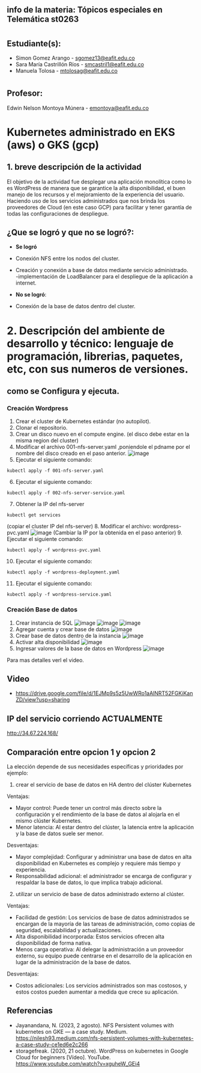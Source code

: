 ## info de la materia: Tópicos especiales en Telemática st0263 
#
## Estudiante(s): 
- Simon Gomez Arango - sgomez13@eafit.edu.co
- Sara María Castrillón Ríos - smcastril1@eafit.edu.co
- Manuela Tolosa - mtolosag@eafit.edu.co
#
## Profesor: 
Edwin Nelson Montoya Múnera - emontoya@eafit.edu.co
#
# Kubernetes administrado en EKS (aws) o GKS (gcp)

## 1. breve descripción de la actividad
El objetivo de la actividad fue desplegar una aplicación monolítica como lo es WordPress de manera que se garantice la alta disponibilidad, el buen manejo de los recursos y el mejoramiento de la experiencia del usuario. Haciendo uso de los servicios administrados que nos brinda los proveedores de Cloud (en este caso GCP) para facilitar y tener garantía de todas las configuraciones de despliegue.
  
## ¿Que se logró y que no se logró?:
- **Se logró**
  
 - Conexión NFS entre los nodos del cluster.
 - Creación y conexión a base de datos mediante servicio administrado.	
 -implementación de LoadBalancer para el despliegue de la aplicación a internet.

- **No se logró**:
 - Conexión de la base de datos dentro del cluster.

# 2. Descripción del ambiente de desarrollo y técnico: lenguaje de programación, librerias, paquetes, etc, con sus numeros de versiones.

## como se Configura  y ejecuta.
### Creación Wordpress
1. Crear el cluster de Kubernetes estándar (no autopilot).
2. Clonar el repositorio.
3. Crear un disco nuevo en el compute engine. (el disco debe estar en la misma region del cluster)
4. Modificar el archivo 001-nfs-server.yaml ,poniendole el pdname por el nombre del disco creado en el paso anterior.
   ![image](https://github.com/sgomeza13/Kubernetes-Telematica/assets/74980999/a90432c8-3115-4f62-9cb2-da89046f32e0)
5. Ejecutar el siguiente comando:
```
kubectl apply -f 001-nfs-server.yaml
```
6. Ejecutar el siguiente comando:
```
kubectl apply -f 002-nfs-server-service.yaml
```
7. Obtener la IP del nfs-server 
```
kubectl get services
```
(copiar el cluster IP del nfs-server)
8. Modificar el archivo: wordpress-pvc.yaml
![image](https://github.com/sgomeza13/Kubernetes-Telematica/assets/74980999/e315f4cd-0cf9-4bbc-908f-3606194fbb01)
(Cambiar la IP por la obtenida en el paso anterior)
9. Ejecutar el siguiente comando:
```
kubectl apply -f wordpress-pvc.yaml
```
10. Ejecutar el siguiente comando:
```
kubectl apply -f wordpress-deployment.yaml
```
11. Ejecutar el siguiente comando:
```
kubectl apply -f wordpress-service.yaml
```
### Creación Base de datos
1. Crear instancia de SQL
![image](https://github.com/sgomeza13/Kubernetes-Telematica/assets/74980999/1be3cc99-396f-4b63-87e4-63ace0268e62)
![image](https://github.com/sgomeza13/Kubernetes-Telematica/assets/74980999/49c7f7b6-c446-443d-ae38-babef7a12a98)
![image](https://github.com/sgomeza13/Kubernetes-Telematica/assets/74980999/44be514c-d2c1-46be-bb2b-6d3ed76a9e9d)
2. Agregar cuenta y crear base de datos
![image](https://github.com/sgomeza13/Kubernetes-Telematica/assets/74980999/ce96771c-95e7-4834-a081-e9555ff9310c)
3. Crear base de datos dentro de la instancia
![image](https://github.com/sgomeza13/Kubernetes-Telematica/assets/74980999/5c73d49a-70a0-41b9-a0fe-b0ef9dd1f3d7)
4. Activar alta disponibilidad
![image](https://github.com/sgomeza13/Kubernetes-Telematica/assets/74980999/5e0a0c0b-a8c6-483c-834a-321ebe80f2b8)
6. Ingresar valores de la base de datos en Wordpress
![image](https://github.com/sgomeza13/Kubernetes-Telematica/assets/74980999/5f0be649-066d-46bc-bd6b-99979cf00f0d)

Para mas detalles verl el video.
## Video
- https://drive.google.com/file/d/1EJMp9s5z5UwWRo1aAlNRT52FGKiKanZD/view?usp=sharing

## IP del servicio corriendo ACTUALMENTE
http://34.67.224.168/

## Comparación entre opcion 1 y opcion 2
La elección depende de sus necesidades específicas y prioridades por ejemplo:

1) crear el servicio de base de datos en HA dentro del clúster Kubernetes

Ventajas:
- Mayor control: Puede tener un control más directo sobre la configuración y el rendimiento de la base de datos al alojarla en el mismo clúster Kubernetes.
- Menor latencia: Al estar dentro del clúster, la latencia entre la aplicación y la base de datos suele ser menor.

Desventajas:
- Mayor complejidad: Configurar y administrar una base de datos en alta disponibilidad en Kubernetes es complejo y requiere más tiempo y experiencia.
- Responsabilidad adicional: el administrador se encarga de configurar y respaldar la base de datos, lo que implica trabajo adicional.

2) utilizar un servicio de base de datos administrado externo al clúster.

Ventajas:
- Facilidad de gestión: Los servicios de base de datos administrados se encargan de la mayoría de las tareas de administración, como copias de seguridad, escalabilidad y actualizaciones.
- Alta disponibilidad incorporada: Estos servicios ofrecen alta disponibilidad de forma nativa.
- Menos carga operativa: Al delegar la administración a un proveedor externo, su equipo puede centrarse en el desarrollo de la aplicación en lugar de la administración de la base de datos.

Desventajas:
- Costos adicionales: Los servicios administrados son mas costosos, y estos costos pueden aumentar a medida que crece su aplicación.

## Referencias
- Jayanandana, N. (2023, 2 agosto). NFS Persistent volumes with kubernetes on GKE — a case study. Medium. https://nilesh93.medium.com/nfs-persistent-volumes-with-kubernetes-a-case-study-ce1ed6e2c266
- storagefreak. (2020, 21 octubre). WordPress on kubernetes in Google Cloud for beginners [Vídeo]. YouTube. https://www.youtube.com/watch?v=xguheW_GEi4



